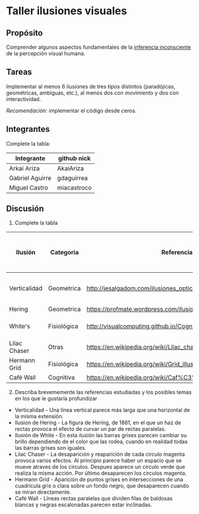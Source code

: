 
# Taller ilusiones visuales

## Propósito

Comprender algunos aspectos fundamentales de la [inferencia inconsciente](https://github.com/VisualComputing/Cognitive) de la percepción visual humana.

## Tareas

Implementar al menos 6 ilusiones de tres tipos distintos (paradójicas, geométricas, ambiguas, etc.), al menos dos con movimiento y dos con interactividad.

_Recomendación:_ implementar el código desde ceros.

## Integrantes

Complete la tabla:

| Integrante      | github nick |
| --------------- | ----------- |
| Arkai Ariza     | AkaiAriza   |
| Gabriel Aguirre | gdaguirrea  |
| Miguel Castro   | miacastroco |

## Discusión

1. Complete la tabla

| Ilusión      | Categoria   | Referencia                                                        | Tipo de interactividad (si aplica)      | URL código base (si aplica) |
| ------------ | ----------- | ----------------------------------------------------------------- | --------------------------------------- | --------------------------- |
| Verticalidad | Geometrica  | http://jesalgadom.com/ilusiones_opticas/geometricas.php           | Click para observar cambio de posicion. | NA                          |
| Hering       | Geometrica  | https://profmate.wordpress.com/ilusiones-opticas/                 | NA                                      | NA                          |
| White's      | Fisiológica | http://visualcomputing.github.io/Cognitive/#/5/29                 | Click para observar el color original   | NA                          |
| Lilac Chaser | Otras       | https://en.wikipedia.org/wiki/Lilac_chaser                        | NA                                      | NA                          |
| Hermann Grid | Fisiológica | https://en.wikipedia.org/wiki/Grid_illusion#Hermann_grid_illusion | NA                                      | NA                          |
| Café Wall    | Cognitiva   | https://en.wikipedia.org/wiki/Caf%C3%A9_wall_illusion)            | NA                                      | NA                          |

2. Describa brevememente las referencias estudiadas y los posibles temas en los que le gustaría profundizar

- Verticalidad - Una línea vertical parece más larga que una horizontal de la misma extensión.
- Ilusion de Hering - La figura de Hering, de 1861, en el que un haz de rectas provoca el efecto de curvar un par de rectas paralelas.
- Ilusión de White - En esta ilusión las barras grises parecen cambiar su brillo dependiendo de el color que las rodea, cuando en realidad todas las barras grises son iguales.
- Lilac Chaser - La desaparición y reaparición de cada circulo magenta provoca varios efectos. Al principio parece haber un espacio que se mueve atraves de los circulos. Despues aparece un circulo verde que realiza la misma acción. Por último desaparecen los circulos magenta.
- Hermann Grid - Aparición de puntos grises en intersecciones de una cuadrícula gris  o clara sobre un fondo negro, que desaparecen cuando se miran directamente.
- Café Wall - Líneas rectas paralelas que dividen filas de baldosas blancas y negras escalonadas parecen estar inclinadas.
